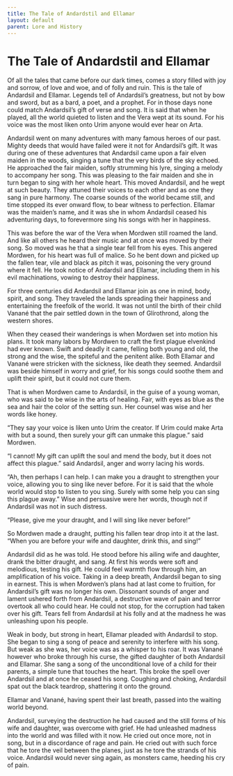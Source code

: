 ```yaml
---
title: The Tale of Andardstil and Ellamar
layout: default
parent: Lore and History
---
```


# The Tale of Andardstil and Ellamar

Of all the tales that came before our dark times, comes a story filled with joy and sorrow, of love and woe, and of folly and ruin.  This is the tale of Andardsil and Ellamar.  Legends tell of Andardsil’s greatness, but not by bow and sword, but as a bard, a poet, and a prophet.  For in those days none could match Andardsil’s gift of verse and song.  It is said that when he played, all the world quieted to listen and the Vera wept at its sound.  For his voice was the most liken onto Urim anyone would ever hear on Arta.

Andardsil went on many adventures with many famous heroes of our past.  Mighty deeds that would have failed were it not for Andardsil’s gift.  It was during one of these adventures that Andardsil came upon a fair elven maiden in the woods, singing a tune that the very birds of the sky echoed.  He approached the fair maiden, softly strumming his lyre, singing a melody to accompany her song.  This was pleasing to the fair maiden and she in turn began to sing with her whole heart.  This moved Andardsil, and he wept at such beauty.  They attuned their voices to each other and as one they sang in pure harmony.  The coarse sounds of the world became still, and time stopped its ever onward flow, to bear witness to perfection.  Ellamar was the maiden’s name, and it was she in whom Andardsil ceased his adventuring days, to forevermore sing his songs with her in happiness.

This was before the war of the Vera when Mordwen still roamed the land.  And like all others he heard their music and at once was moved by their song.  So moved was he that a single tear fell from his eyes.  This angered Mordwen, for his heart was full of malice.  So he bent down and picked up the fallen tear, vile and black as pitch it was, poisoning the very ground where it fell.  He took notice of Andardsil and Ellamar, including them in his evil machinations, vowing to destroy their happiness.

For three centuries did Andardsil and Ellamar join as one in mind, body, spirit, and song.  They traveled the lands spreading their happiness and entertaining the freefolk of the world.  It was not until the birth of their child Vanané that the pair settled down in the town of Glírothrond, along the western shores.

When they ceased their wanderings is when Mordwen set into motion his plans.  It took many labors by Mordwen to craft the first plague elvenkind had ever known.  Swift and deadly it came, felling both young and old, the strong and the wise, the spiteful and the penitent alike.  Both Ellamar and Vanané were stricken with the sickness, like death they seemed.  Andardsil was beside himself in worry and grief, for his songs could soothe them and uplift their spirit, but it could not cure them.

That is when Mordwen came to Andardsil, in the guise of a young woman, who was said to be wise in the arts of healing.  Fair, with eyes as blue as the sea and hair the color of the setting sun.  Her counsel was wise and her words like honey.

“They say your voice is liken unto Urim the creator.  If Urim could make Arta with but a sound, then surely your gift can unmake this plague.” said Mordwen.

“I cannot! My gift can uplift the soul and mend the body, but it does not affect this plague.” said Andardsil, anger and worry lacing his words.

“Ah, then perhaps I can help.  I can make you a draught to strengthen your voice, allowing you to sing like never before.  For it is said that the whole world would stop to listen to you sing.  Surely with some help you can sing this plague away.”  Wise and persuasive were her words, though not if Andardsil was not in such distress.

“Please, give me your draught, and I will sing like never before!”

So Mordwen made a draught, putting his fallen tear drop into it at the last.  “When you are before your wife and daughter, drink this, and sing!”

Andardsil did as he was told.  He stood before his ailing wife and daughter, drank the bitter draught, and sang.  At first his words were soft and melodious, testing his gift.  He could feel warmth flow through him, an amplification of his voice.  Taking in a deep breath, Andardsil began to sing in earnest.  This is when Mordwen’s plans had at last come to fruition, for Andardsil’s gift was no longer his own.  Dissonant sounds of anger and lament ushered forth from Andardsil, a destructive wave of pain and terror overtook all who could hear.  He could not stop, for the corruption had taken over his gift.  Tears fell from Andardsil at his folly and at the madness he was unleashing upon his people.

Weak in body, but strong in heart, Ellamar pleaded with Andardsil to stop.  She began to sing a song of peace and serenity to interfere with his song.  But weak as she was, her voice was as a whisper to his roar.  It was Vanané however who broke through his curse, the gifted daughter of both Andardsil and Ellamar.  She sang a song of the unconditional love of a child for their parents, a simple tune that touches the heart.  This broke the spell over Andardsil and at once he ceased his song.  Coughing and choking, Andardsil spat out the black teardrop, shattering it onto the ground.

Ellamar and Vanané, having spent their last breath, passed into the waiting world beyond.

Andardsil, surveying the destruction he had caused and the still forms of his wife and daughter, was overcome with grief.  He had unleashed madness into the world and was filled with it now.  He cried out once more, not in song, but in a discordance of rage and pain.  He cried out with such force that he tore the veil between the planes, just as he tore the strands of his voice.  Andardsil would never sing again, as monsters came, heeding his cry of pain. 
